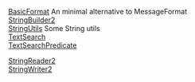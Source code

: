 [BasicFormat](/src/sam/string/BasicFormat.java)  An minimal alternative to MessageFormat  
[StringBuilder2](/src/sam/string/StringBuilder2.java)     
[StringUtils](/src/sam/string/StringUtils.java)  Some String utils  
[TextSearch](/src/sam/string/TextSearch.java)   
[TextSearchPredicate](/src/sam/string/TextSearchPredicate.java)

[StringReader2](/src/sam/io/serilizers/StringReader2.java)  
[StringWriter2](/src/sam/io/serilizers/StringWriter2.java)  
  
